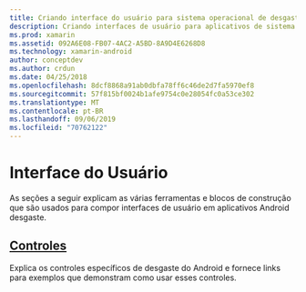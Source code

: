```yaml
---
title: Criando interface do usuário para sistema operacional de desgaste com Xamarin. Androi
description: Criando interfaces de usuário para aplicativos de sistema operacional de desgaste
ms.prod: xamarin
ms.assetid: 092A6E08-FB07-4AC2-A5BD-8A9D4E6268D8
ms.technology: xamarin-android
author: conceptdev
ms.author: crdun
ms.date: 04/25/2018
ms.openlocfilehash: 8dcf8868a91ab0dbfa78ff6c46de2d7fa5970ef8
ms.sourcegitcommit: 57f815bf0024b1afe9754c0e28054fc0a53ce302
ms.translationtype: MT
ms.contentlocale: pt-BR
ms.lasthandoff: 09/06/2019
ms.locfileid: "70762122"
---
```

# <a name="user-interface"></a>Interface do Usuário

As seções a seguir explicam as várias ferramentas e blocos de construção que são usados para compor interfaces de usuário em aplicativos Android desgaste.

## <a name="controlsandroidwearuser-interfacecontrolsindexmd"></a>[Controles](~/android/wear/user-interface/controls/index.md)

Explica os controles específicos de desgaste do Android e fornece links para exemplos que demonstram como usar esses controles.
